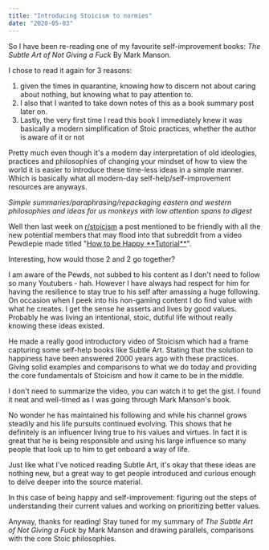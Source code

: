 ```yaml
---
title: "Introducing Stoicism to normies"
date: "2020-05-03"
---
```


So I have been re-reading one of my favourite self-improvement books: _The Subtle Art of Not Giving a Fuck_ By Mark Manson.

I chose to read it again for 3 reasons:

1. given the times in quarantine, knowing how to discern not about caring about nothing, but knowing what to pay attention to.
2. I also that I wanted to take down notes of this as a book summary post later on.
3. Lastly, the very first time I read this book I immediately knew it was basically a modern simplification of Stoic practices, whether the author is aware of it or not

Pretty much even though it's a modern day interpretation of old ideologies, practices and philosophies of changing your mindset of how to view the world it is easier to introduce these time-less ideas in a simple manner. Which is basically what all modern-day self-help/self-improvement resources are anyways.

_Simple summaries/paraphrasing/repackaging eastern and western philosophies and ideas for us monkeys with low attention spans to digest_

Well then last week on [r/stoicism](https://www.reddit.com/r/Stoicism/) a post mentioned to be friendly with all the new potential members that may flood into that subreddit from a video Pewdiepie made titled "[How to be Happy \*\*Tutorial\*\*](https://www.youtube.com/watch?v=FinMGtpTud0)".

Interesting, how would those 2 and 2 go together?

I am aware of the Pewds, not subbed to his content as I don't need to follow so many Youtubers - hah. However I have always had respect for him for having the resilience to stay true to his self after amassing a huge following. On occasion when I peek into his non-gaming content I do find value with what he creates. I get the sense he asserts and lives by good values. Probably he was living an intentional, stoic, dutiful life without really knowing these ideas existed.

He made a really good introductory video of Stoicism which had a frame capturing some self-help books like Subtle Art. Stating that the solution to happiness have been answered 2000 years ago with these practices. Giving solid examples and comparisons to what we do today and providing the core fundamentals of Stoicism and how it came to be in the middle.

I don't need to summarize the video, you can watch it to get the gist. I found it neat and well-timed as I was going through Mark Manson's book.

No wonder he has maintained his following and while his channel grows steadily and his life pursuits continued evolving. This shows that he definitely is an influencer living true to his values and virtues. In fact it is great that he is being responsible and using his large influence so many people that look up to him to get onboard a way of life.

Just like what I've noticed reading Subtle Art, it's okay that these ideas are nothing new, but a great way to get people introduced and curious enough to delve deeper into the source material.

In this case of being happy and self-improvement: figuring out the steps of understanding their current values and working on prioritizing better values.

Anyway, thanks for reading! Stay tuned for my summary of _The Subtle Art of Not Giving a Fuck_ by Mark Manson and drawing parallels, comparisons with the core Stoic philosophies.

